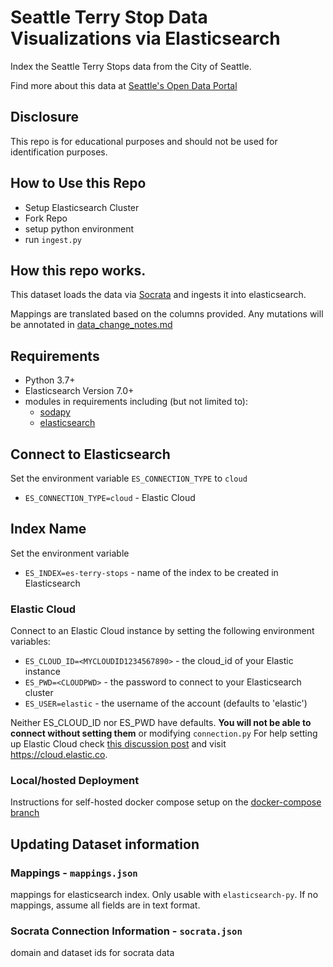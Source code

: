 # Seattle Terry Stop Data Visualizations via Elasticsearch
Index the Seattle Terry Stops data from the City of Seattle.

Find more about this data at [Seattle's Open Data Portal](https://data.seattle.gov/Public-Safety/Terry-Stops/28ny-9ts8)

## Disclosure
This repo is for educational purposes and should not be used for identification purposes.

## How to Use this Repo
- Setup Elasticsearch Cluster
- Fork Repo
- setup python environment
- run `ingest.py`

## How this repo works.
This dataset loads the data via [Socrata](https://dev.socrata.com) and ingests it into elasticsearch.

Mappings are translated based on the columns provided.
Any mutations will be annotated in [data_change_notes.md](./data_change_notes.md)

## Requirements
- Python 3.7+
- Elasticsearch Version 7.0+
- modules in requirements including (but not limited to):
  - [sodapy](https://pypi.org/project/sodapy/)
  - [elasticsearch](https://elasticsearch-py.readthedocs.io/)
  
## Connect to Elasticsearch
Set the environment variable `ES_CONNECTION_TYPE` to `cloud`
* `ES_CONNECTION_TYPE=cloud` - Elastic Cloud

## Index Name
Set the environment variable
* `ES_INDEX=es-terry-stops` - name of the index to be created in Elasticsearch 

### Elastic Cloud
Connect to an Elastic Cloud instance by setting the following environment
variables:

* `ES_CLOUD_ID=<MYCLOUDID1234567890>` - the cloud_id of your Elastic instance 
* `ES_PWD=<CLOUDPWD>` - the password to connect to your Elasticsearch cluster 
* `ES_USER=elastic` - the username of the account (defaults to 'elastic') 

Neither ES_CLOUD_ID nor ES_PWD have defaults. **You will not be able to connect without setting them** or modifying `connection.py`
For help setting up Elastic Cloud check [this discussion post](https://github.com/kjaymiller/es-seattle-terry-stops/discussions/7) and visit <https://cloud.elastic.co>.
### Local/hosted Deployment
Instructions for self-hosted docker compose setup on the [docker-compose branch](https://github.com/kjaymiller/es-seattle-terry-stops/tree/docker-compose)
## Updating Dataset information
### Mappings - `mappings.json`
mappings for elasticsearch index. Only usable with `elasticsearch-py`. If no mappings, assume all fields are in text format.

### Socrata Connection Information - `socrata.json`
domain and dataset ids for socrata data